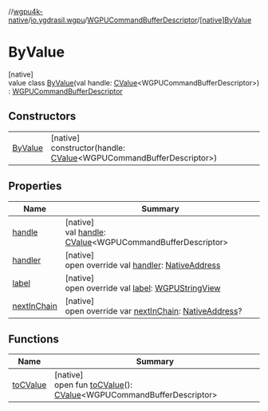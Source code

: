 //[wgpu4k-native](../../../../index.md)/[io.ygdrasil.wgpu](../../index.md)/[WGPUCommandBufferDescriptor](../index.md)/[[native]ByValue](index.md)

# ByValue

[native]\
value class [ByValue](index.md)(val handle: [CValue](https://kotlinlang.org/api/core/kotlin-stdlib/kotlinx.cinterop/-c-value/index.html)&lt;WGPUCommandBufferDescriptor&gt;) : [WGPUCommandBufferDescriptor](../index.md)

## Constructors

| | |
|---|---|
| [ByValue](-by-value.md) | [native]<br>constructor(handle: [CValue](https://kotlinlang.org/api/core/kotlin-stdlib/kotlinx.cinterop/-c-value/index.html)&lt;WGPUCommandBufferDescriptor&gt;) |

## Properties

| Name | Summary |
|---|---|
| [handle](handle.md) | [native]<br>val [handle](handle.md): [CValue](https://kotlinlang.org/api/core/kotlin-stdlib/kotlinx.cinterop/-c-value/index.html)&lt;WGPUCommandBufferDescriptor&gt; |
| [handler](handler.md) | [native]<br>open override val [handler](handler.md): [NativeAddress](../../../ffi/-native-address/index.md) |
| [label](label.md) | [native]<br>open override val [label](label.md): [WGPUStringView](../../-w-g-p-u-string-view/index.md) |
| [nextInChain](next-in-chain.md) | [native]<br>open override var [nextInChain](next-in-chain.md): [NativeAddress](../../../ffi/-native-address/index.md)? |

## Functions

| Name | Summary |
|---|---|
| [toCValue](../[native]to-c-value.md) | [native]<br>open fun [toCValue](../[native]to-c-value.md)(): [CValue](https://kotlinlang.org/api/core/kotlin-stdlib/kotlinx.cinterop/-c-value/index.html)&lt;WGPUCommandBufferDescriptor&gt; |